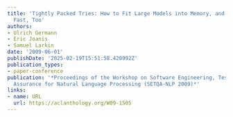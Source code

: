 ```yaml
---
title: 'Tightly Packed Tries: How to Fit Large Models into Memory, and Make them Load
  Fast, Too'
authors:
- Ulrich Germann
- Eric Joanis
- Samuel Larkin
date: '2009-06-01'
publishDate: '2025-02-19T15:51:58.420992Z'
publication_types:
- paper-conference
publication: '*Proceedings of the Workshop on Software Engineering, Testing, and Quality
  Assurance for Natural Language Processing (SETQA-NLP 2009)*'
links:
- name: URL
  url: https://aclanthology.org/W09-1505
---
```

